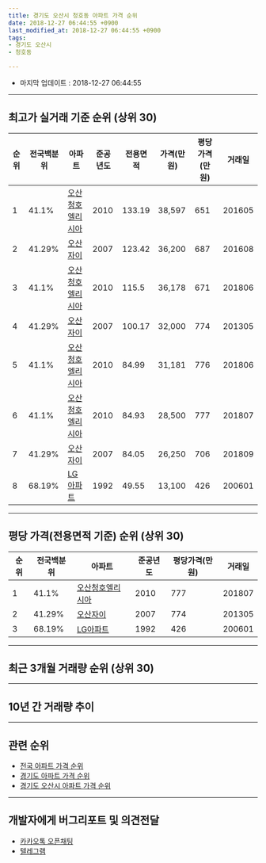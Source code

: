 ```yaml
---
title: 경기도 오산시 청호동 아파트 가격 순위
date: 2018-12-27 06:44:55 +0900
last_modified_at: 2018-12-27 06:44:55 +0900
tags:
- 경기도 오산시
- 청호동

---
```


* 마지막 업데이트 : 2018-12-27 06:44:55

---

## 최고가 실거래 기준 순위 (상위 30)


|순위|전국백분위|아파트|준공년도|전용면적|가격(만원)|평당가격(만원)|거래일|
|---|---|---|---|---|---|---|---|
|1|41.1%|[오산청호엘리시아](https://search.naver.com/search.naver?query=%EA%B2%BD%EA%B8%B0%EB%8F%84+%EC%98%A4%EC%82%B0%EC%8B%9C+%EC%B2%AD%ED%98%B8%EB%8F%99+%EC%98%A4%EC%82%B0%EC%B2%AD%ED%98%B8%EC%97%98%EB%A6%AC%EC%8B%9C%EC%95%84)|2010|133.19|38,597|651|201605|
|2|41.29%|[오산자이](https://search.naver.com/search.naver?query=%EA%B2%BD%EA%B8%B0%EB%8F%84+%EC%98%A4%EC%82%B0%EC%8B%9C+%EC%B2%AD%ED%98%B8%EB%8F%99+%EC%98%A4%EC%82%B0%EC%9E%90%EC%9D%B4)|2007|123.42|36,200|687|201608|
|3|41.1%|[오산청호엘리시아](https://search.naver.com/search.naver?query=%EA%B2%BD%EA%B8%B0%EB%8F%84+%EC%98%A4%EC%82%B0%EC%8B%9C+%EC%B2%AD%ED%98%B8%EB%8F%99+%EC%98%A4%EC%82%B0%EC%B2%AD%ED%98%B8%EC%97%98%EB%A6%AC%EC%8B%9C%EC%95%84)|2010|115.5|36,178|671|201806|
|4|41.29%|[오산자이](https://search.naver.com/search.naver?query=%EA%B2%BD%EA%B8%B0%EB%8F%84+%EC%98%A4%EC%82%B0%EC%8B%9C+%EC%B2%AD%ED%98%B8%EB%8F%99+%EC%98%A4%EC%82%B0%EC%9E%90%EC%9D%B4)|2007|100.17|32,000|774|201305|
|5|41.1%|[오산청호엘리시아](https://search.naver.com/search.naver?query=%EA%B2%BD%EA%B8%B0%EB%8F%84+%EC%98%A4%EC%82%B0%EC%8B%9C+%EC%B2%AD%ED%98%B8%EB%8F%99+%EC%98%A4%EC%82%B0%EC%B2%AD%ED%98%B8%EC%97%98%EB%A6%AC%EC%8B%9C%EC%95%84)|2010|84.99|31,181|776|201806|
|6|41.1%|[오산청호엘리시아](https://search.naver.com/search.naver?query=%EA%B2%BD%EA%B8%B0%EB%8F%84+%EC%98%A4%EC%82%B0%EC%8B%9C+%EC%B2%AD%ED%98%B8%EB%8F%99+%EC%98%A4%EC%82%B0%EC%B2%AD%ED%98%B8%EC%97%98%EB%A6%AC%EC%8B%9C%EC%95%84)|2010|84.93|28,500|777|201807|
|7|41.29%|[오산자이](https://search.naver.com/search.naver?query=%EA%B2%BD%EA%B8%B0%EB%8F%84+%EC%98%A4%EC%82%B0%EC%8B%9C+%EC%B2%AD%ED%98%B8%EB%8F%99+%EC%98%A4%EC%82%B0%EC%9E%90%EC%9D%B4)|2007|84.05|26,250|706|201809|
|8|68.19%|[LG아파트](https://search.naver.com/search.naver?query=%EA%B2%BD%EA%B8%B0%EB%8F%84+%EC%98%A4%EC%82%B0%EC%8B%9C+%EC%B2%AD%ED%98%B8%EB%8F%99+LG%EC%95%84%ED%8C%8C%ED%8A%B8)|1992|49.55|13,100|426|200601|


---

## 평당 가격(전용면적 기준) 순위 (상위 30)


|순위|전국백분위|아파트|준공년도|평당가격(만원)|거래일|
|---|---|---|---|---|---|
|1|41.1%|[오산청호엘리시아](https://search.naver.com/search.naver?query=%EA%B2%BD%EA%B8%B0%EB%8F%84+%EC%98%A4%EC%82%B0%EC%8B%9C+%EC%B2%AD%ED%98%B8%EB%8F%99+%EC%98%A4%EC%82%B0%EC%B2%AD%ED%98%B8%EC%97%98%EB%A6%AC%EC%8B%9C%EC%95%84)|2010|777|201807|
|2|41.29%|[오산자이](https://search.naver.com/search.naver?query=%EA%B2%BD%EA%B8%B0%EB%8F%84+%EC%98%A4%EC%82%B0%EC%8B%9C+%EC%B2%AD%ED%98%B8%EB%8F%99+%EC%98%A4%EC%82%B0%EC%9E%90%EC%9D%B4)|2007|774|201305|
|3|68.19%|[LG아파트](https://search.naver.com/search.naver?query=%EA%B2%BD%EA%B8%B0%EB%8F%84+%EC%98%A4%EC%82%B0%EC%8B%9C+%EC%B2%AD%ED%98%B8%EB%8F%99+LG%EC%95%84%ED%8C%8C%ED%8A%B8)|1992|426|200601|


---

## 최근 3개월 거래량 순위 (상위 30)


<div style="width:100%;">
    <canvas id="deal_count_ranking" height="250"></canvas>
</div>


<script>
new Chart(document.getElementById("deal_count_ranking"), {
    type: 'horizontalBar',
    data: {
        labels: ['오산자이', 'LG아파트', '오산청호엘리시아'],
        datasets: [{
            label: '실거래 수',
            data: [9, 2, 2],
            borderColor: "rgba(255, 0, 128, 1)",
            backgroundColor: "rgba(255, 0, 128, 0.5)",
            fill: false,
        }]
    },
    options: {
        responsive: true,
        title: {
            display: true,
            text: '최근 3개월 거래량 순위'
        },
        tooltips: {
            mode: 'index',
            intersect: false,
            callbacks: {
                title: function(tooltipItems, data) {
                    return "실거래 수:";
                },
                label: function(tooltipItem, data) {
                    return data.labels[tooltipItem.index] + ": " + tooltipItem.xLabel;
                }
            }
        },
        hover: {
            mode: 'nearest',
            intersect: true
        },
        scales: {
            xAxes: [{
                display: true,
                scaleLabel: {
                    display: true,
                    labelString: '실거래 수'
                },
                ticks: {
                    suggestedMin: 0,
                }
            }],
            yAxes: [{
                display: true,
                ticks: {
                    autoSkip: false,
                    callback: function(value, index, values) {
                        if (value.length > 15)
                            return value.substr(0, 13) + "...";
                        else
                            return value;
                    }
                },
                scaleLabel: {
                    display: false,
                }
            }]
        }
    }
});

</script>


---

## 10년 간 거래량 추이


<div style="width:100%;">
    <canvas id="deal_progress" height="250"></canvas>
</div>

<script>
new Chart(document.getElementById("deal_progress"), {
    type: 'line',
    data: {
        labels: ['200812','200901','200902','200903','200904','200905','200906','200907','200908','200909','200910','200911','200912','201001','201002','201003','201004','201005','201006','201007','201008','201009','201010','201011','201012','201101','201102','201103','201104','201105','201106','201107','201108','201109','201110','201111','201112','201201','201202','201203','201204','201205','201206','201207','201208','201209','201210','201211','201212','201301','201302','201303','201304','201305','201306','201307','201308','201309','201310','201311','201312','201401','201402','201403','201404','201405','201406','201407','201408','201409','201410','201411','201412','201501','201502','201503','201504','201505','201506','201507','201508','201509','201510','201511','201512','201601','201602','201603','201604','201605','201606','201607','201608','201609','201610','201611','201612','201701','201702','201703','201704','201705','201706','201707','201708','201709','201710','201711','201712','201801','201802','201803','201804','201805','201806','201807','201808','201809','201810','201811','201812'],
        datasets: [{
            label: '실거래 수',
            pointRadius: 1,
            data: [0, 3, 6, 2, 5, 11, 10, 17, 13, 13, 3, 6, 6, 6, 4, 11, 5, 6, 4, 4, 8, 8, 14, 8, 8, 15, 16, 15, 16, 18, 13, 11, 16, 22, 15, 7, 2, 2, 3, 12, 7, 14, 6, 6, 9, 7, 4, 6, 9, 4, 8, 10, 10, 9, 6, 4, 10, 11, 13, 11, 5, 9, 9, 11, 13, 8, 9, 6, 10, 8, 14, 8, 5, 9, 6, 9, 14, 6, 5, 15, 14, 14, 12, 6, 9, 5, 5, 6, 8, 9, 16, 7, 15, 7, 13, 6, 6, 4, 8, 8, 8, 4, 6, 6, 3, 2, 8, 4, 6, 6, 4, 8, 5, 11, 11, 7, 6, 12, 7, 5, 1],
            borderColor: "rgba(255, 201, 14, 1)",
            backgroundColor: "rgba(255, 201, 14, 0.5)",
            fill: true,
        }]
    },
    options: {
        responsive: true,
        title: {
            display: true,
            text: '10년간 거래량 추이'
        },
        tooltips: {
            mode: 'index',
            intersect: false,
        },
        hover: {
            mode: 'nearest',
            intersect: true
        },
        scales: {
            xAxes: [{
                display: true,
                scaleLabel: {
                    display: true,
                    labelString: '년/월'
                }
            }],
            yAxes: [{
                display: true,
                ticks: {
                    suggestedMin: 0,
                },
                scaleLabel: {
                    display: true,
                    labelString: '실거래 수'
                }
            }]
        }
    }
});

</script>


---

## 관련 순위

- [전국 아파트 가격 순위](https://inasie.github.io/apt-ranking/전국)
- [경기도 아파트 가격 순위](https://inasie.github.io/apt-ranking/경기도)
- [경기도 오산시 아파트 가격 순위](https://inasie.github.io/apt-ranking/경기도-오산시)


---

## 개발자에게 버그리포트 및 의견전달

- [카카오톡 오픈채팅](https://open.kakao.com/o/gLJUAP4)
- [텔레그램](https://t.me/inasie)

